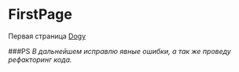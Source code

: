 # FirstPage

Первая страница [Dogy](https://grymnn.github.io/FirstPage/)

###PS
*В дальнейшем исправлю явные ошибки, а так же проведу рефакторинг кода.*
